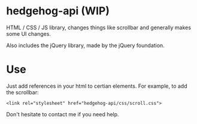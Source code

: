 hedgehog-api (WIP)
============

HTML / CSS / JS library, changes things like scrollbar and generally makes some UI changes.

Also includes the jQuery library, made by the jQuery foundation.

Use
============

Just add references in your html to certian elements. For example, to add the scrollbar:

```
<link rel="stylesheet" href="hedgehog-api/css/scroll.css">
```

Don't hesitate to contact me if you need help.
